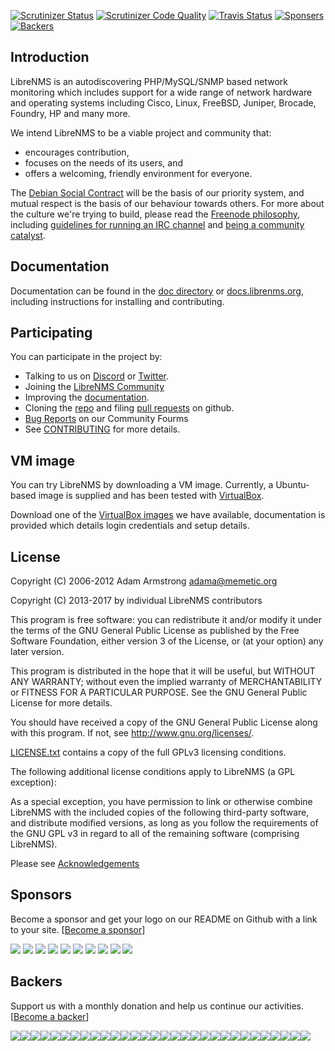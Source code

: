 [![Scrutinizer Status](https://scrutinizer-ci.com/g/librenms/librenms/badges/build.png?b=master)](https://scrutinizer-ci.com/g/librenms/librenms/build-status/master) [![Scrutinizer Code Quality](https://scrutinizer-ci.com/g/librenms/librenms/badges/quality-score.png?b=master)](https://scrutinizer-ci.com/g/librenms/librenms/?branch=master) [![Travis Status](https://travis-ci.com/librenms/librenms.svg?branch=master)](https://travis-ci.org/librenms/librenms) [![Sponsers](https://opencollective.com/librenms/tiers/sponsors/badge.svg?label=Sponsors&color=brightgreen)](https://opencollective.com/librenms/contribute/sponsors-1095) [![Backers](https://opencollective.com/librenms/tiers/backers/badge.svg?label=Backers&color=brightgreen)](https://opencollective.com/librenms/contribute/backers-1094)

Introduction
------------

LibreNMS is an autodiscovering PHP/MySQL/SNMP based network monitoring
which includes support for a wide range of network hardware and operating
systems including Cisco, Linux, FreeBSD, Juniper, Brocade, Foundry, HP and
many more.

We intend LibreNMS to be a viable project and community that:
- encourages contribution,
- focuses on the needs of its users, and
- offers a welcoming, friendly environment for everyone.

The [Debian Social Contract][10] will be the basis of our priority system,
and mutual respect is the basis of our behaviour towards others.  For more
about the culture we're trying to build, please read the [Freenode
philosophy][13], including [guidelines for running an IRC channel][6] and
[being a community catalyst][7].


Documentation
-------------

Documentation can be found in the [doc directory][5] or [docs.librenms.org][16], including instructions
for installing and contributing.


Participating
-------------

You can participate in the project by:
- Talking to us on [Discord](https://t.libren.ms/discord) or [Twitter][3].
- Joining the [LibreNMS Community](https://community.librenms.org)
- Improving the [documentation][5].
- Cloning the [repo][2] and filing [pull requests][19] on github.
- [Bug Reports](https://community.librenms.org) on our Community Fourms
- See [CONTRIBUTING][15] for more details.


VM image
--------

You can try LibreNMS by downloading a VM image.  Currently, a Ubuntu-based
image is supplied and has been tested with [VirtualBox][8].

Download one of the [VirtualBox images][11] we have available, documentation is provided which details
login credentials and setup details.

License
-------

Copyright (C) 2006-2012 Adam Armstrong <adama@memetic.org>

Copyright (C) 2013-2017 by individual LibreNMS contributors

 This program is free software: you can redistribute it and/or modify
 it under the terms of the GNU General Public License as published by
 the Free Software Foundation, either version 3 of the License, or
 (at your option) any later version.

 This program is distributed in the hope that it will be useful,
 but WITHOUT ANY WARRANTY; without even the implied warranty of
 MERCHANTABILITY or FITNESS FOR A PARTICULAR PURPOSE.  See the
 GNU General Public License for more details.

 You should have received a copy of the GNU General Public License
 along with this program.  If not, see <http://www.gnu.org/licenses/>.

[LICENSE.txt][14] contains a copy of the full GPLv3 licensing conditions.

The following additional license conditions apply to LibreNMS (a GPL
exception):

  As a special exception, you have permission to link or otherwise combine
  LibreNMS with the included copies of the following third-party software,
  and distribute modified versions, as long as you follow the requirements
  of the GNU GPL v3 in regard to all of the remaining software (comprising
  LibreNMS).

  Please see [Acknowledgements][17]

[1]: https://groups.google.com/forum/#!forum/librenms-project "LibreNMS"
[2]: https://github.com/librenms/librenms "Main LibreNMS GitHub repo"
[3]: https://twitter.com/librenms "@LibreNMS on Twitter"
[4]: https://t.libren.ms/discord "Discord LibreNMS Server"
[5]: https://github.com/librenms/librenms/tree/master/doc/
[6]: http://freenode.net/changuide "Freenode channel guidelines"
[7]: http://freenode.net/catalysts "Freenode community catalysts"
[8]: https://www.virtualbox.org/ "VirtualBox"
[10]: http://www.debian.org/social_contract "Debian project social contract"
[11]: http://www.librenms.org/#downloads
[12]: http://docs.librenms.org/General/Welcome-to-Observium-users/
[13]: http://freenode.net/philosophy.shtml "Freenode philosophy"
[14]: https://github.com/librenms/librenms/tree/master/LICENSE.txt
[15]: http://docs.librenms.org/General/Contributing/
[16]: http://docs.librenms.org/
[17]: http://docs.librenms.org/General/Acknowledgement/
[18]: https://github.com/librenms/librenms/issues
[19]: https://github.com/librenms/librenms/pulls


## Sponsors

Become a sponsor and get your logo on our README on Github with a link to your site. [[Become a sponsor](https://opencollective.com/librenms/contribute/sponsors-1095/checkout)]

<a href="https://opencollective.com/librenms/sponsor/0/website" target="_blank"><img src="https://opencollective.com/librenms/sponsor/0/avatar.svg"></a>
<a href="https://opencollective.com/librenms/sponsor/1/website" target="_blank"><img src="https://opencollective.com/librenms/sponsor/1/avatar.svg"></a>
<a href="https://opencollective.com/librenms/sponsor/2/website" target="_blank"><img src="https://opencollective.com/librenms/sponsor/2/avatar.svg"></a>
<a href="https://opencollective.com/librenms/sponsor/3/website" target="_blank"><img src="https://opencollective.com/librenms/sponsor/3/avatar.svg"></a>
<a href="https://opencollective.com/librenms/sponsor/4/website" target="_blank"><img src="https://opencollective.com/librenms/sponsor/4/avatar.svg"></a>
<a href="https://opencollective.com/librenms/sponsor/5/website" target="_blank"><img src="https://opencollective.com/librenms/sponsor/5/avatar.svg"></a>
<a href="https://opencollective.com/librenms/sponsor/6/website" target="_blank"><img src="https://opencollective.com/librenms/sponsor/6/avatar.svg"></a>
<a href="https://opencollective.com/librenms/sponsor/7/website" target="_blank"><img src="https://opencollective.com/librenms/sponsor/7/avatar.svg"></a>
<a href="https://opencollective.com/librenms/sponsor/8/website" target="_blank"><img src="https://opencollective.com/librenms/sponsor/8/avatar.svg"></a>
<a href="https://opencollective.com/librenms/sponsor/9/website" target="_blank"><img src="https://opencollective.com/librenms/sponsor/9/avatar.svg"></a>


## Backers

Support us with a monthly donation and help us continue our activities. [[Become a backer](https://opencollective.com/librenms/contribute/backers-1094/checkout)]

<img src="https://opencollective.com/librenms/backer/0/avatar.svg"><img src="https://opencollective.com/librenms/backer/1/avatar.svg"><img src="https://opencollective.com/librenms/backer/2/avatar.svg"><img src="https://opencollective.com/librenms/backer/3/avatar.svg"><img src="https://opencollective.com/librenms/backer/4/avatar.svg"><img src="https://opencollective.com/librenms/backer/5/avatar.svg"><img src="https://opencollective.com/librenms/backer/6/avatar.svg"><img src="https://opencollective.com/librenms/backer/7/avatar.svg"><img src="https://opencollective.com/librenms/backer/8/avatar.svg"><img src="https://opencollective.com/librenms/backer/9/avatar.svg"><img src="https://opencollective.com/librenms/backer/10/avatar.svg"><img src="https://opencollective.com/librenms/backer/11/avatar.svg"><img src="https://opencollective.com/librenms/backer/12/avatar.svg"><img src="https://opencollective.com/librenms/backer/13/avatar.svg"><img src="https://opencollective.com/librenms/backer/14/avatar.svg"><img src="https://opencollective.com/librenms/backer/15/avatar.svg"><img src="https://opencollective.com/librenms/backer/16/avatar.svg"><img src="https://opencollective.com/librenms/backer/17/avatar.svg"><img src="https://opencollective.com/librenms/backer/18/avatar.svg"><img src="https://opencollective.com/librenms/backer/19/avatar.svg"><img src="https://opencollective.com/librenms/backer/20/avatar.svg"><img src="https://opencollective.com/librenms/backer/21/avatar.svg"><img src="https://opencollective.com/librenms/backer/22/avatar.svg"><img src="https://opencollective.com/librenms/backer/23/avatar.svg"><img src="https://opencollective.com/librenms/backer/24/avatar.svg"><img src="https://opencollective.com/librenms/backer/25/avatar.svg"><img src="https://opencollective.com/librenms/backer/26/avatar.svg"><img src="https://opencollective.com/librenms/backer/27/avatar.svg"><img src="https://opencollective.com/librenms/backer/28/avatar.svg"><img src="https://opencollective.com/librenms/backer/29/avatar.svg">

